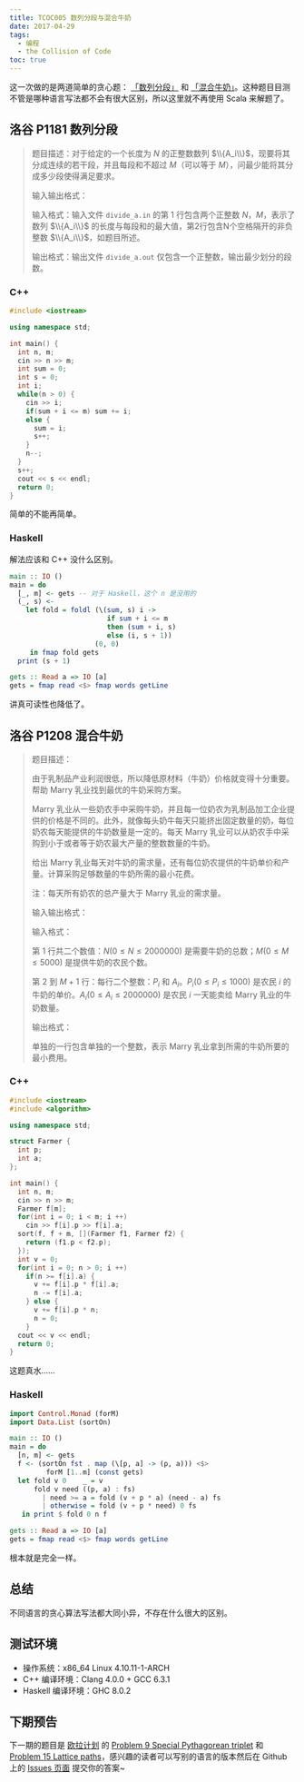 ```yaml
---
title: TCOC005 数列分段与混合牛奶
date: 2017-04-29
tags:
  - 编程
  - the Collision of Code
toc: true
---
```


这一次做的是两道简单的贪心题： [「数列分段」](https://www.luogu.org/problem/show?pid=1181) 和 [「混合牛奶」](https://www.luogu.org/problem/show?pid=1208)。这种题目目测不管是哪种语言写法都不会有很大区别，所以这里就不再使用 Scala 来解题了。

<!-- more -->

## 洛谷 P1181 数列分段

> 题目描述：对于给定的一个长度为 $N$ 的正整数数列 $\\{A_i\\}$，现要将其分成连续的若干段，并且每段和不超过 $M$（可以等于 $M$），问最少能将其分成多少段使得满足要求。
>
> 输入输出格式：
>
> 输入格式：输入文件 `divide_a.in` 的第 1 行包含两个正整数 $N$，$M$，表示了数列 $\\{A_i\\}$ 的长度与每段和的最大值，第2行包含N个空格隔开的非负整数 $\\{A_i\\}$，如题目所述。
>
> 输出格式：输出文件 `divide_a.out` 仅包含一个正整数，输出最少划分的段数。

### C++

```cpp
#include <iostream>

using namespace std;

int main() {
  int n, m;
  cin >> n >> m;
  int sum = 0;
  int s = 0;
  int i;
  while(n > 0) {
    cin >> i;
    if(sum + i <= m) sum += i;
    else {
      sum = i;
      s++;
    }
    n--;
  }
  s++;
  cout << s << endl;
  return 0;
}
```

简单的不能再简单。

### Haskell

解法应该和 C++ 没什么区别。

```haskell
main :: IO ()
main = do
  [_, m] <- gets -- 对于 Haskell，这个 n 是没用的
  (_, s) <-
    let fold = foldl (\(sum, s) i ->
                        if sum + i <= m
                        then (sum + i, s)
                        else (i, s + 1))
                     (0, 0)
     in fmap fold gets
  print (s + 1)

gets :: Read a => IO [a]
gets = fmap read <$> fmap words getLine
```

讲真可读性也降低了。

## 洛谷 P1208 混合牛奶

> 题目描述：
>
> 由于乳制品产业利润很低，所以降低原材料（牛奶）价格就变得十分重要。帮助 Marry 乳业找到最优的牛奶采购方案。
>
> Marry 乳业从一些奶农手中采购牛奶，并且每一位奶农为乳制品加工企业提供的价格是不同的。此外，就像每头奶牛每天只能挤出固定数量的奶，每位奶农每天能提供的牛奶数量是一定的。每天 Marry 乳业可以从奶农手中采购到小于或者等于奶农最大产量的整数数量的牛奶。
>
> 给出 Marry 乳业每天对牛奶的需求量，还有每位奶农提供的牛奶单价和产量。计算采购足够数量的牛奶所需的最小花费。
>
> 注：每天所有奶农的总产量大于 Marry 乳业的需求量。
>
> 输入输出格式：
>
> 输入格式：
>
> 第 1 行共二个数值：$N (0 \leq N \leq 2000000)$ 是需要牛奶的总数；$M (0 \leq M \leq 5000)$ 是提供牛奶的农民个数。
>
> 第 2 到 $M + 1$ 行：每行二个整数：$P_i$ 和 $A_i$。$P_i (0 \leq P_i \leq 1000)$ 是农民 $i$ 的牛奶的单价。$A_i (0 \leq A_i \leq 2000000)$ 是农民 $i$ 一天能卖给 Marry 乳业的牛奶数量。
>
> 输出格式：
>
> 单独的一行包含单独的一个整数，表示 Marry 乳业拿到所需的牛奶所要的最小费用。

### C++

```cpp
#include <iostream>
#include <algorithm>

using namespace std;

struct Farmer {
  int p;
  int a;
};

int main() {
  int n, m;
  cin >> n >> m;
  Farmer f[m];
  for(int i = 0; i < m; i ++)
    cin >> f[i].p >> f[i].a;
  sort(f, f + m, [](Farmer f1, Farmer f2) {
    return (f1.p < f2.p);
  });
  int v = 0;
  for(int i = 0; n > 0; i ++)
    if(n >= f[i].a) {
      v += f[i].p * f[i].a;
      n -= f[i].a;
    } else {
      v += f[i].p * n;
      n = 0;
    }
  cout << v << endl;
  return 0;
}
```

这题真水……

### Haskell

```haskell
import Control.Monad (forM)
import Data.List (sortOn)

main :: IO ()
main = do
  [n, m] <- gets
  f <- (sortOn fst . map (\[p, a] -> (p, a))) <$>
         forM [1..m] (const gets)
  let fold v 0    _ = v
      fold v need ((p, a) : fs)
        | need >= a = fold (v + p * a) (need - a) fs
        | otherwise = fold (v + p * need) 0 fs
   in print $ fold 0 n f

gets :: Read a => IO [a]
gets = fmap read <$> fmap words getLine
```

根本就是完全一样。

## 总结

不同语言的贪心算法写法都大同小异，不存在什么很大的区别。

## 测试环境

- 操作系统：x86_64 Linux 4.10.11-1-ARCH
- C++ 编译环境：Clang 4.0.0 + GCC 6.3.1
- Haskell 编译环境：GHC 8.0.2

## 下期预告

下一期的题目是 [欧拉计划](https://projecteuler.net/) 的 [Problem 9 Special Pythagorean triplet](https://projecteuler.net/problem=9) 和 [Problem 15 Lattice paths](https://projecteuler.net/problem=15)，感兴趣的读者可以写别的语言的版本然后在 Github 上的 [Issues 页面](https://github.com/parorezo/blog/issues) 提交你的答案~
